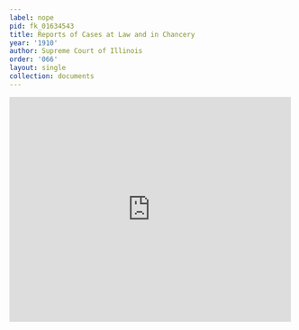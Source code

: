 ```yaml
---
label: nope
pid: fk_01634543
title: Reports of Cases at Law and in Chancery
year: '1910'
author: Supreme Court of Illinois
order: '066'
layout: single
collection: documents
---
```

<iframe src="https://northwestern.app.box.com/embed/s/grlysvyxbxds50wrvknex89hk672xe57?sortColumn=date&view=list" width="500" height="400" frameborder="0" allowfullscreen webkitallowfullscreen msallowfullscreen></iframe>
